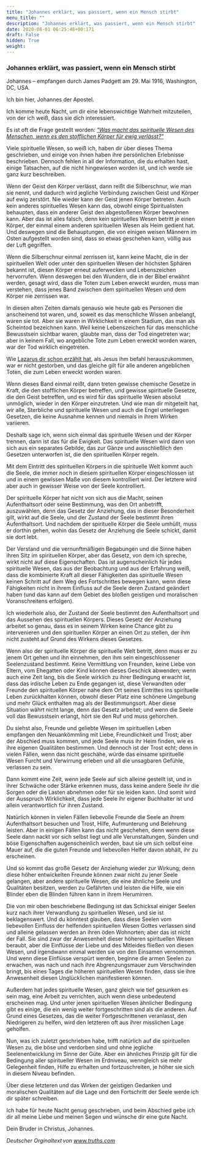 ```yaml
---
title: "Johannes erklärt, was passiert, wenn ein Mensch stirbt"
menu_title: ""
description: "Johannes erklärt, was passiert, wenn ein Mensch stirbt"
date: 2020-08-01 06:25:48+00:171
draft: False
hidden: True
weight:
---
```

### Johannes erklärt, was passiert, wenn ein Mensch stirbt

Johannes – empfangen durch James Padgett am 29. Mai 1916, Washington, DC, USA.

Ich bin hier, Johannes der Apostel.

Ich komme heute Nacht, um dir eine lebenswichtige Wahrheit mitzuteilen, von der ich weiß, dass sie dich interessiert.

Es ist oft die Frage gestellt worden: *["Was macht das spirituelle Wesen des Menschen, wenn es den stofflichen Körper für ewig verlässt?"](/das-leben-nach-dem-tod/)*

Viele spirituelle Wesen, so weiß ich, haben dir über dieses Thema geschrieben, und einige von ihnen haben ihre persönlichen Erlebnisse beschrieben. Dennoch fehlen in all der Information, die du erhalten hast, einige Tatsachen, auf die nicht hingewiesen worden ist, und ich werde sie ganz kurz beschreiben.

Wenn der Geist den Körper verlässt, dann reißt die Silberschnur, wie man sie nennt, und dadurch wird jegliche Verbindung zwischen Geist und Körper auf ewig zerstört. Nie wieder kann der Geist jenen Körper betreten. Auch kein anderes spirituelles Wesen kann das, obwohl einige Spiritualisten behaupten, dass ein anderer Geist den abgestoßenen Körper bewohnen kann. Aber das ist alles falsch, denn kein spirituelles Wesen betritt je einen Körper, der einmal einem anderen spirituellen Wesen als Heim gedient hat. Und deswegen sind die Behauptungen, die von einigen weisen Männern im Osten aufgestellt worden sind, dass so etwas geschehen kann, völlig aus der Luft gegriffen.

Wenn die Silberschnur einmal zerrissen ist, kann keine Macht, die in der spirituellen Welt oder unter den spirituellen Wesen der höchsten Sphären bekannt ist, diesen Körper erneut auferwecken und Lebenszeichen hervorrufen. Wenn deswegen bei den Wundern, die in der Bibel erwähnt werden, gesagt wird, dass die Toten zum Leben erweckt wurden, muss man verstehen, dass jenes Band zwischen dem spirituellen Wesen und dem Körper nie zerrissen war.

In diesen alten Zeiten damals genauso wie heute gab es Personen die anscheinend tot waren, und, soweit es das menschliche Wissen anbelangt, waren sie tot. Aber sie waren in Wirklichkeit in einem Stadium, das man als Scheintod bezeichnen kann. Weil keine Lebenszeichen für das menschliche Bewusstsein sichtbar waren, glaubte man, dass der Tod eingetreten war; aber in keinem Fall, wo angebliche Tote zum Leben erweckt worden waren, war der Tod wirklich eingetreten.

Wie [Lazarus dir schon erzählt hat](/padgett-botschaften/padgett-botschaften-in-reihenfolge-des-datums/padgett-botschaften-1915-januar-august/lazarus-sagt-dass-er-nicht-tot-war-als-er-von-jesus-auferweckt-wurde-jep-lazarus-5-august-1915/), als Jesus ihm befahl herauszukommen, war er nicht gestorben, und das gleiche gilt für alle anderen angeblichen Toten, die zum Leben erweckt worden waren.

Wenn dieses Band einmal reißt, dann treten gewisse chemische Gesetze in Kraft, die den stofflichen Körper betreffen, und gewisse spirituelle Gesetze, die den Geist betreffen, und es wird für das spirituelle Wesen absolut unmöglich, wieder in den Körper einzutreten. Und wie man dir mitgeteilt hat, wir alle, Sterbliche und spirituelle Wesen und auch die Engel unterliegen Gesetzen, die keine Ausnahme kennen und niemals in ihrem Wirken variieren.

Deshalb sage ich, wenn sich einmal das spirituelle Wesen und der Körper trennen, dann ist das für die Ewigkeit. Das spirituelle Wesen wird dann von sich aus ein separates Gebilde, das zur Gänze und ausschließlich den Gesetzen unterworfen ist, die den spirituellen Körper regeln.

Mit dem Eintritt des spirituellen Körpers in die spirituelle Welt kommt auch die Seele, die immer noch in diesem spirituellen Körper eingeschlossen ist und in einem gewissen Maße von diesem kontrolliert wird. Der letztere wird aber auch in gewisser Weise von der Seele kontrolliert.

Der spirituelle Körper hat nicht von sich aus die Macht, seinen Aufenthaltsort oder seine Bestimmung, was den Ort anbetrifft, auszuwählen, denn das Gesetz der Anziehung, das in dieser Besonderheit gilt, wirkt auf die Seele, und der Zustand der Seele bestimmt ihren Aufenthaltsort. Und nachdem der spirituelle Körper die Seele umhüllt, muss er dorthin gehen, wohin das Gesetz der Anziehung die Seele schickt, damit sie dort lebt.

Der Verstand und die vernunftmäßigen Begabungen und die Sinne haben ihren Sitz im spirituellen Körper, aber das Gesetz, von dem ich spreche, wirkt nicht auf diese Eigenschaften. Das ist augenscheinlich für jedes spirituelle Wesen, das aus der Beobachtung und aus der Erfahrung weiß, dass die kombinierte Kraft all dieser Fähigkeiten das spirituelle Wesen keinen Schritt auf dem Weg des Fortschrittes bewegen kann, wenn diese Fähigkeiten nicht in ihrem Einfluss auf die Seele deren Zustand geändert haben (und das kann auf dem Gebiet des bloßen geistigen und moralischen Voranschreitens erfolgen).

Ich wiederhole also, der Zustand der Seele bestimmt den Aufenthaltsort und das Aussehen des spirituellen Körpers. Dieses Gesetz der Anziehung arbeitet so genau, dass es in seinem Wirken keine Chance gibt zu intervenieren und den spirituellen Körper an einen Ort zu stellen, der ihm nicht zusteht auf Grund des Wirkens dieses Gesetzes.

Wenn also der spirituelle Körper die spirituelle Welt betritt, denn muss er zu jenem Ort gehen und ihn einnehmen, den ihm sein eingeschlossener Seelenzustand bestimmt. Keine Vermittlung von Freunden, keine Liebe von Eltern, vom Ehegatten oder Kind können dieses Geschick abwenden; wenn auch eine Zeit lang, bis die Seele wirklich zu ihrer Bedingung erwacht ist, dass das irdische Leben zu Ende gegangen ist, diese Verwandten oder Freunde den spirituellen Körper nahe dem Ort seines Eintrittes ins spirituelle Leben zurückhalten können, obwohl dieser Platz eine schönere Umgebung und mehr Glück enthalten mag als der Bestimmungsort. Aber diese Situation währt nicht lange, denn das Gesetz arbeitet; und wenn die Seele voll das Bewusstsein erlangt, hört sie den Ruf und muss gehorchen.

Du siehst also, Freunde und geliebte Wesen im spirituellen Leben empfangen den Neuankömmling mit Liebe, Freundlichkeit und Trost; aber der Abschied muss kommen, und jede Seele muss ihr Heim finden, wie es ihre eigenen Qualitäten bestimmen. Und dennoch ist der Trost echt; denn in vielen Fällen, wenn das nicht geschähe, würde das einsame spirituelle Wesen Furcht und Verwirrung erleben und all die unsagbaren Gefühle, verlassen zu sein.

Dann kommt eine Zeit, wenn jede Seele auf sich alleine gestellt ist, und in ihrer Schwäche oder Stärke erkennen muss, dass keine andere Seele ihr die Sorgen oder die Lasten abnehmen oder für sie leiden kann. Und somit wird der Ausspruch Wirklichkeit, dass jede Seele ihr eigener Buchhalter ist und allein verantwortlich für ihren Zustand.

Natürlich können in vielen Fällen liebevolle Freunde die Seele an ihrem Aufenthaltsort besuchen und Trost, Hilfe, Aufmunterung und Belehrung leisten. Aber in einigen Fällen kann das nicht geschehen, denn wenn diese Seele dann nackt vor sich selbst liegt und alle Verunstaltungen, Sünden und böse Eigenschaften augenscheinlich werden, baut sie um sich selbst eine Mauer auf, die die guten Freunde und liebevollen Helfer davon abhält, ihr zu erscheinen.

Und so kommt das große Gesetz der Anziehung wieder zur Wirkung; denn diese höher entwickelten Freunde können zwar nicht zu jener Seele gelangen, aber andere spirituelle Wesen, die eine ähnliche Seele und Qualitäten besitzen, werden zu Gefährten und leisten die Hilfe, wie ein Blinder eben die Blinden führen kann in ihrem Herumirren.

Die von mir oben beschriebene Bedingung ist das Schicksal einiger Seelen kurz nach ihrer Verwandlung zu spirituellen Wesen, und sie ist beklagenswert. Und du könntest glauben, dass diese Seelen vom liebevollen Einfluss der helfenden spirituellen Wesen Gottes verlassen sind und alleine gelassen werden an ihren öden Wohnorten; aber das ist nicht der Fall. Sie sind zwar der Anwesenheit dieser höheren spirituellen Wesen beraubt, aber die Einflüsse der Liebe und des Mitleides fließen von diesen Wesen, und irgendwann einmal werden sie von den Einsamen vernommen. Und wenn diese Einflüsse verspürt werden, beginne die armen Seelen zu erwachen, was nach und nach ihre Abgrenzungsmauer zum Verschwinden bringt, bis eines Tages die höheren spirituellen Wesen finden, dass sie ihre Anwesenheit diesen Unglücklichen manifestieren können.

Außerdem hat jedes spirituelle Wesen, ganz gleich wie tief gesunken es sein mag, eine Arbeit zu verrichten, auch wenn diese unbedeutend erscheinen mag. Und unter jenen spirituellen Wesen ähnlicher Bedingung gibt es einige, die ein wenig weiter fortgeschritten sind als die anderen. Auf Grund eines Gesetzes, das die weiter Fortgeschrittenen veranlasst, den Niedrigeren zu helfen, wird den letzteren oft aus ihrer misslichen Lage geholfen.

Nun, was ich zuletzt geschrieben habe, trifft natürlich auf die spirituellen Wesen zu, die böse und verdorben sind und ohne jegliche Seelenentwicklung im Sinne der Güte. Aber ein ähnliches Prinzip gilt für die Bedingung aller spiritueller Wesen im Erdniveau, wenngleich sie mehr Gelegenheit finden, Hilfe zu erhalten und fortzuschreiten, je höher sie sich in diesem Niveau befinden.

Über diese letzteren und das Wirken der geistigen Gedanken und moralischen Qualitäten auf die Lage und den Fortschritt der Seele werde ich dir später schreiben.

Ich habe für heute Nacht genug geschrieben, und beim Abschied gebe ich dir all meine Liebe und meinen Segen und wünsche dir eine gute Nacht.

Dein Bruder in Christus, Johannes.

*Deutscher Orginaltext von www.truths.com*
